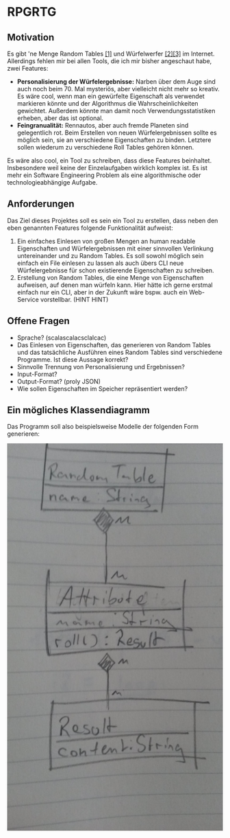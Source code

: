 # RPGRTG

## Motivation

Es gibt 'ne Menge Random Tables [\[1\]](https://www.reddit.com/r/BehindTheTables/) und Würfelwerfer [\[2\]](https://chartopia.d12dev.com/en/search/)[\[3\]](https://autorolltables.github.io/) im Internet. Allerdings fehlen mir bei allen Tools, die ich mir bisher angeschaut habe, zwei Features:

* __Personalisierung der Würfelergebnisse:__ Narben über dem Auge sind auch noch beim 70. Mal mysteriös, aber vielleicht nicht mehr so kreativ. Es wäre cool, wenn man ein gewürfelte Eigenschaft als verwendet markieren könnte und der Algorithmus die Wahrscheinlichkeiten gewichtet. Außerdem könnte man damit noch Verwendungsstatistiken erheben, aber das ist optional.
* __Feingranualität:__ Rennautos, aber auch fremde Planeten sind gelegentlich rot. Beim Erstellen von neuen Würfelergebnissen sollte es möglich sein, sie an verschiedene Eigenschaften zu binden. Letztere sollen wiederum zu verschiedene Roll Tables gehören können.     

Es wäre also cool, ein Tool zu schreiben, dass diese Features beinhaltet. Insbesondere weil keine der Einzelaufgaben wirklich komplex ist. Es ist mehr ein Software Engineering Problem als eine algorithmische oder technologieabhängige Aufgabe.

## Anforderungen

Das Ziel dieses Projektes soll es sein ein Tool zu erstellen, dass neben den eben genannten Features folgende Funktionalität aufweist:

1. Ein einfaches Einlesen von großen Mengen an human readable Eigenschaften und Würfelergebnissen mit einer sinnvollen Verlinkung untereinander und zu Random Tables. Es soll sowohl möglich sein einfach ein File einlesen zu lassen als auch übers CLI neue Würfelergebnisse für schon existierende Eigenschaften zu schreiben.
2. Erstellung von Random Tables, die eine Menge von Eigenschaften aufweisen, auf denen man würfeln kann. Hier hätte ich gerne erstmal einfach nur ein CLI, aber in der Zukunft wäre bspw. auch ein Web-Service vorstellbar. (HINT HINT)

## Offene Fragen

* Sprache? (scalascalacsclalcac)
* Das Einlesen von Eigenschaften, das generieren von Random Tables und das tatsächliche Ausführen eines Random Tables sind verschiedene Programme. Ist diese Aussage korrekt?
* Sinnvolle Trennung von Personalisierung und Ergebnissen?  
* Input-Format?
* Output-Format? (proly JSON)
* Wie sollen Eigenschaften im Speicher repräsentiert werden?  

## Ein mögliches Klassendiagramm

Das Programm soll also beispielsweise Modelle der folgenden Form generieren:

![Class Diagram](cd.jpg)
